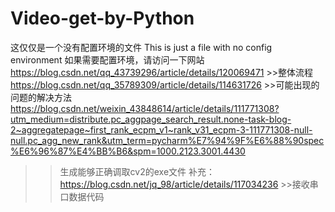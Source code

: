 # Video-get-by-Python
这仅仅是一个没有配置环境的文件
This is just a file with no config environment
如果需要配置环境，请访问一下网站
https://blog.csdn.net/qq_43739296/article/details/120069471    >>整体流程
https://blog.csdn.net/qq_35789309/article/details/114631726    >>可能出现的问题的解决方法
https://blog.csdn.net/weixin_43848614/article/details/111771308?utm_medium=distribute.pc_aggpage_search_result.none-task-blog-2~aggregatepage~first_rank_ecpm_v1~rank_v31_ecpm-3-111771308-null-null.pc_agg_new_rank&utm_term=pycharm%E7%94%9F%E6%88%90spec%E6%96%87%E4%BB%B6&spm=1000.2123.3001.4430
>>生成能够正确调取cv2的exe文件
补充：
https://blog.csdn.net/jq_98/article/details/117034236   >>接收串口数据代码

